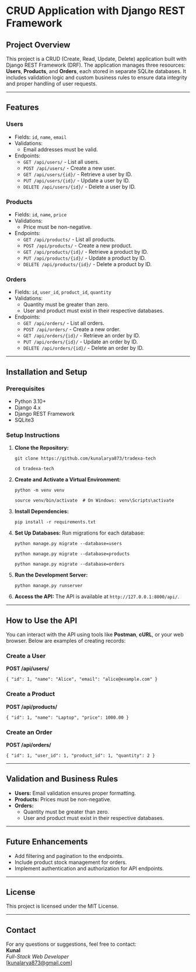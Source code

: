 CRUD Application with Django REST Framework
===========================================

Project Overview
----------------

This project is a CRUD (Create, Read, Update, Delete) application built with Django REST Framework (DRF). The application manages three resources: **Users**, **Products**, and **Orders**, each stored in separate SQLite databases. It includes validation logic and custom business rules to ensure data integrity and proper handling of user requests.

* * *

Features
--------

### Users

*   Fields: `id`, `name`, `email`
*   Validations:
    *   Email addresses must be valid.
*   Endpoints:
    *   `GET /api/users/` - List all users.
    *   `POST /api/users/` - Create a new user.
    *   `GET /api/users/{id}/` - Retrieve a user by ID.
    *   `PUT /api/users/{id}/` - Update a user by ID.
    *   `DELETE /api/users/{id}/` - Delete a user by ID.

### Products

*   Fields: `id`, `name`, `price`
*   Validations:
    *   Price must be non-negative.
*   Endpoints:
    *   `GET /api/products/` - List all products.
    *   `POST /api/products/` - Create a new product.
    *   `GET /api/products/{id}/` - Retrieve a product by ID.
    *   `PUT /api/products/{id}/` - Update a product by ID.
    *   `DELETE /api/products/{id}/` - Delete a product by ID.

### Orders

*   Fields: `id`, `user_id`, `product_id`, `quantity`
*   Validations:
    *   Quantity must be greater than zero.
    *   User and product must exist in their respective databases.
*   Endpoints:
    *   `GET /api/orders/` - List all orders.
    *   `POST /api/orders/` - Create a new order.
    *   `GET /api/orders/{id}/` - Retrieve an order by ID.
    *   `PUT /api/orders/{id}/` - Update an order by ID.
    *   `DELETE /api/orders/{id}/` - Delete an order by ID.

* * *

Installation and Setup
----------------------

### Prerequisites

*   Python 3.10+
*   Django 4.x
*   Django REST Framework
*   SQLite3

### Setup Instructions

1.  **Clone the Repository:**
    
    `git clone https://github.com/kunalarya873/tradexa-tech`
    
    `cd tradexa-tech` 
    
2.  **Create and Activate a Virtual Environment:**
    
    `python -m venv venv`

    `source venv/bin/activate  # On Windows: venv\Scripts\activate` 
    
3.  **Install Dependencies:**
    
    `pip install -r requirements.txt` 
    
4.  **Set Up Databases:** Run migrations for each database:
    
    `python manage.py migrate --database=users`

    `python manage.py migrate --database=products`
    
    `python manage.py migrate --database=orders` 
    
5.  **Run the Development Server:**
    
    `python manage.py runserver` 
    
6.  **Access the API:** The API is available at `http://127.0.0.1:8000/api/`.
    

* * *

How to Use the API
------------------

You can interact with the API using tools like **Postman**, **cURL**, or your web browser. Below are examples of creating records:

### Create a User

**POST /api/users/**

`{
    "id": 1,
    "name": "Alice",
    "email": "alice@example.com"
}` 

### Create a Product

**POST /api/products/**

`{
    "id": 1,
    "name": "Laptop",
    "price": 1000.00
}` 

### Create an Order

**POST /api/orders/**

`{
    "id": 1,
    "user_id": 1,
    "product_id": 1,
    "quantity": 2
}` 

* * *

Validation and Business Rules
-----------------------------

*   **Users:** Email validation ensures proper formatting.
*   **Products:** Prices must be non-negative.
*   **Orders:**
    *   Quantity must be greater than zero.
    *   User and product must exist in their respective databases.

* * *

Future Enhancements
-------------------

*   Add filtering and pagination to the endpoints.
*   Include product stock management for orders.
*   Implement authentication and authorization for API endpoints.

* * *

License
-------

This project is licensed under the MIT License.

* * *

Contact
-------

For any questions or suggestions, feel free to contact:  
**Kunal**  
_Full-Stack Web Developer_  
\[kunalarya873@gmail.com\]
